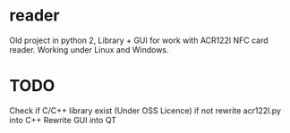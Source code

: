 reader
======

Old project in python 2, Library + GUI for work with ACR122l NFC card reader. Working under Linux and Windows.

TODO
====

Check if C/C++ library exist (Under OSS Licence) if not rewrite acr122l.py into C++
Rewrite GUI into QT
